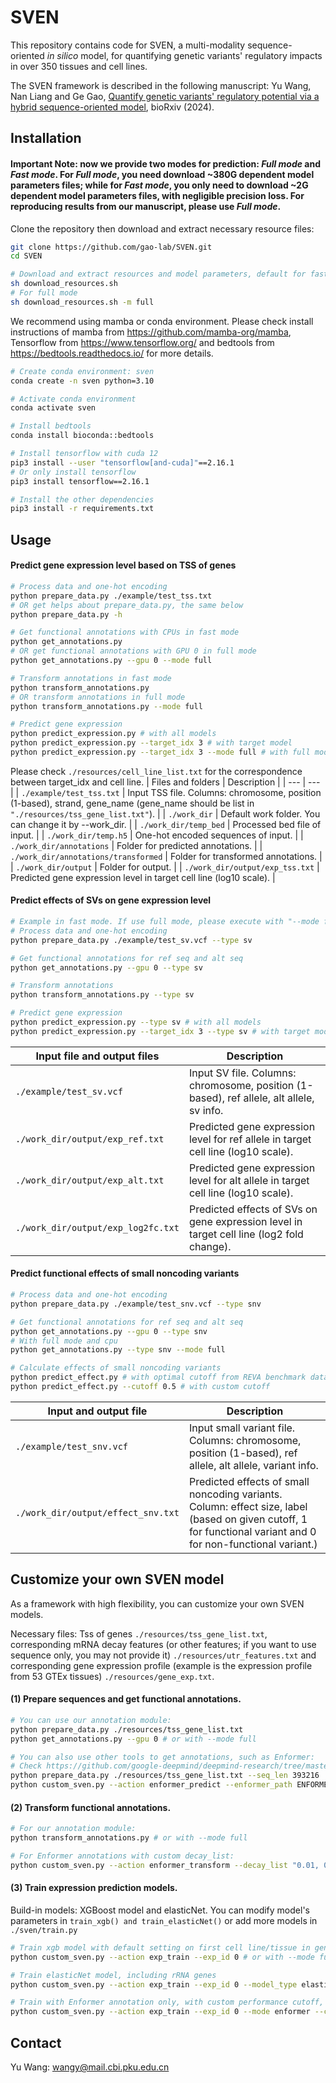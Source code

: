 # SVEN
This repository contains code for SVEN, a multi-modality sequence-oriented <i>in silico</i> model, for quantifying genetic variants' regulatory impacts in over 350 tissues and cell lines.

The SVEN framework is described in the following manuscript: Yu Wang, Nan Liang and Ge Gao, [Quantify genetic variants' regulatory potential via a hybrid sequence-oriented model](https://www.biorxiv.org/content/10.1101/2024.03.28.587115v1), bioRxiv (2024).


## Installation

#### Important Note: now we provide two modes for prediction: <i>Full mode</i> and <i>Fast mode</i>. For <i>Full mode</i>, you need download ~380G dependent model parameters files; while for <i>Fast mode</i>, you only need to download ~2G dependent model parameters files, with negligible precision loss. For reproducing results from our manuscript, please use <i>Full mode</i>.

Clone the repository then download and extract necessary resource files:
```bash
git clone https://github.com/gao-lab/SVEN.git
cd SVEN

# Download and extract resources and model parameters, default for fast mode
sh download_resources.sh
# For full mode
sh download_resources.sh -m full
```

We recommend using mamba or conda environment. Please check install instructions of mamba from https://github.com/mamba-org/mamba, Tensorflow from https://www.tensorflow.org/ and bedtools from https://bedtools.readthedocs.io/ for more details. 

```bash
# Create conda environment: sven
conda create -n sven python=3.10

# Activate conda environment
conda activate sven

# Install bedtools
conda install bioconda::bedtools

# Install tensorflow with cuda 12
pip3 install --user "tensorflow[and-cuda]"==2.16.1
# Or only install tensorflow
pip3 install tensorflow==2.16.1

# Install the other dependencies
pip3 install -r requirements.txt
```



## Usage

#### Predict gene expression level based on TSS of genes

```bash
# Process data and one-hot encoding
python prepare_data.py ./example/test_tss.txt
# OR get helps about prepare_data.py, the same below
python prepare_data.py -h

# Get functional annotations with CPUs in fast mode
python get_annotations.py
# OR get functional annotations with GPU 0 in full mode
python get_annotations.py --gpu 0 --mode full 

# Transform annotations in fast mode
python transform_annotations.py
# OR transform annotations in full mode
python transform_annotations.py --mode full

# Predict gene expression
python predict_expression.py # with all models
python predict_expression.py --target_idx 3 # with target model
python predict_expression.py --target_idx 3 --mode full # with full mode
```
Please check `./resources/cell_line_list.txt` for the correspondence between target_idx and cell line.
| Files and folders | Description |
| --- | --- |
| ```./example/test_tss.txt``` | Input TSS file. Columns: chromosome, position (1-based), strand, gene_name (gene_name should be list in ```"./resources/tss_gene_list.txt"```). |
| ```./work_dir``` | Default work folder. You can change it by --work_dir. |
| ```./work_dir/temp_bed``` | Processed bed file of input. | 
| ```./work_dir/temp.h5``` | One-hot encoded sequences of input. |
| ```./work_dir/annotations``` | Folder for predicted annotations. |
| ```./work_dir/annotations/transformed``` | Folder for transformed annotations. |
| ```./work_dir/output``` | Folder for output. |
| ```./work_dir/output/exp_tss.txt``` | Predicted gene expression level in target cell line (log10 scale). |

#### Predict effects of SVs on gene expression level
```bash
# Example in fast mode. If use full mode, please execute with "--mode full".
# Process data and one-hot encoding
python prepare_data.py ./example/test_sv.vcf --type sv

# Get functional annotations for ref seq and alt seq
python get_annotations.py --gpu 0 --type sv

# Transform annotations
python transform_annotations.py --type sv

# Predict gene expression
python predict_expression.py --type sv # with all models
python predict_expression.py --target_idx 3 --type sv # with target model
```
| Input file and output files | Description |
| --- | --- |
| ```./example/test_sv.vcf``` | Input SV file. Columns: chromosome, position (1-based), ref allele, alt allele, sv info. |
| ```./work_dir/output/exp_ref.txt``` | Predicted gene expression level for ref allele in target cell line (log10 scale). |
| ```./work_dir/output/exp_alt.txt``` | Predicted gene expression level for alt allele in target cell line (log10 scale). |
| ```./work_dir/output/exp_log2fc.txt``` | Predicted effects of SVs on gene expression level in target cell line (log2 fold change). |

#### Predict functional effects of small noncoding variants
```bash
# Process data and one-hot encoding
python prepare_data.py ./example/test_snv.vcf --type snv

# Get functional annotations for ref seq and alt seq
python get_annotations.py --gpu 0 --type snv
# With full mode and cpu
python get_annotations.py --type snv --mode full

# Calculate effects of small noncoding variants
python predict_effect.py # with optimal cutoff from REVA benchmark dataset
python predict_effect.py --cutoff 0.5 # with custom cutoff
```
| Input and output file | Description |
| --- | --- |
| ```./example/test_snv.vcf``` | Input small variant file. Columns: chromosome, position (1-based), ref allele, alt allele, variant info. |
| ```./work_dir/output/effect_snv.txt``` | Predicted effects of small noncoding variants. Column: effect size, label (based on given cutoff, 1 for functional variant and 0 for non-functional variant.) |


## Customize your own SVEN model
As a framework with high flexibility, you can customize your own SVEN models. 

Necessary files: Tss of genes ```./resources/tss_gene_list.txt```, corresponding mRNA decay features (or other features; if you want to use sequence only, you may not provide it) ```./resources/utr_features.txt``` and corresponding gene expression profile (example is the expression profile from 53 GTEx tissues)  ```./resources/gene_exp.txt```.
#### (1) Prepare sequences and get functional annotations.
```bash
# You can use our annotation module:
python prepare_data.py ./resources/tss_gene_list.txt
python get_annotations.py --gpu 0 # or with --mode full

# You can also use other tools to get annotations, such as Enformer:
# Check https://github.com/google-deepmind/deepmind-research/tree/master/enformer for more details about Enformer.
python prepare_data.py ./resources/tss_gene_list.txt --seq_len 393216
python custom_sven.py --action enformer_predict --enformer_path ENFORMER_MODEL_PATH
```
#### (2) Transform functional annotations.
```bash
# For our annotation module:
python transform_annotations.py # or with --mode full

# For Enformer annotations with custom decay_list:
python custom_sven.py --action enformer_transform --decay_list "0.01, 0.10, 0.20"
```
#### (3) Train expression prediction models.
Build-in models: XGBoost model and elasticNet. You can modify model's parameters in ```train_xgb() and train_elasticNet()``` or add more models in ```./sven/train.py```
```bash
# Train xgb model with default setting on first cell line/tissue in gene expression profile
python custom_sven.py --action exp_train --exp_id 0 # or with --mode full

# Train elasticNet model, including rRNA genes
python custom_sven.py --action exp_train --exp_id 0 --model_type elasticNet --ignore_rRNA false

# Train with Enformer annotation only, with custom performance cutoff, device and random seed 
python custom_sven.py --action exp_train --exp_id 0 --mode enformer --cutoff 0.6 --utr_features false --device gpu --seed 42
```

## Contact
Yu Wang: [wangy@mail.cbi.pku.edu.cn](mailto:wangy@mail.cbi.pku.edu.cn)
